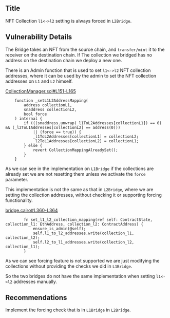 ## Title
NFT Collection `l1<->l2` setting is always forced in `L2Bridge`.

## Vulnerability Details
The Bridge takes an NFT from the source chain, and `transfer/mint` it to the receiver on the destination chain. If The collection we bridged has no address on the destination chain we deploy a new one.

There is an Admin function that is used to set `l1<->l2` NFT collection addresses, where it can be used by the admin to set the NFT collection addresses on `L1` and `L2` himself.

[CollectionManager.sol#L151-L165](https://github.com/Cyfrin/2024-07-ark-project/blob/main/apps/blockchain/ethereum/src/token/CollectionManager.sol#L151-L165)
```solidity
    function _setL1L2AddressMapping(
        address collectionL1,
        snaddress collectionL2,
        bool force
    ) internal {
        if (((snaddress.unwrap(_l1ToL2Addresses[collectionL1]) == 0) && (_l2ToL1Addresses[collectionL2] == address(0)))
            || (force == true)) {
            _l1ToL2Addresses[collectionL1] = collectionL2;
            _l2ToL1Addresses[collectionL2] = collectionL1;
        } else {
            revert CollectionMappingAlreadySet();
        }
    }
```

As we can see in the implementation on `L1Bridge` if the collections are already set we are not resetting them unless we activate the `force` parameter.

This implementation is not the same as that in `L2Bridge`, where we are setting the collection addresses, without checking it or supporting forcing functionality.

[bridge.cairo#L360-L364](https://github.com/Cyfrin/2024-07-ark-project/blob/main/apps/blockchain/starknet/src/bridge.cairo#L360-L364)
```cairo
        fn set_l1_l2_collection_mapping(ref self: ContractState, collection_l1: EthAddress, collection_l2: ContractAddress) {
            ensure_is_admin(@self);
            self.l1_to_l2_addresses.write(collection_l1, collection_l2);
            self.l2_to_l1_addresses.write(collection_l2, collection_l1);
        }
```

As we can see forcing feature is not supported we are just modifying the collections without providing the checks we did in `L1Bridge`.

So the two bridges do not have the same implementation when setting `l1<->l2` addresses manually.

## Recommendations
Implement the forcing check that is in `L1Bridge` in `L2Bridge`. 
